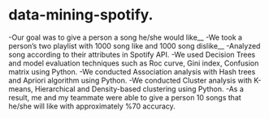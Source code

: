 # data-mining-spotify. 
-Our goal was to give a person a song he/she would like__
-We took a person’s two playlist with 1000 song like and 1000 song dislike__
-Analyzed song according to their attributes in Spotify API. 
-We used Decision Trees and model evaluation techniques such as Roc curve, Gini index, Confusion matrix using Python. 
-We conducted Association analysis with Hash trees and Apriori algorithm using Python. 
-We conducted Cluster analysis with K-means, Hierarchical and Density-based clustering using Python. 
-As a result, me and my teammate were able to give a person 10 songs that he/she will like with approximately %70 accuracy.
